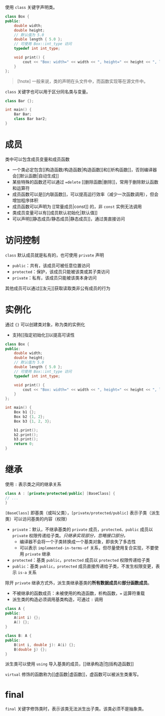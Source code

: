 使用 `class` 关键字声明类。

```cpp
class Box {
public:
    double width;
    double height;
    // 默认值为 5.0
    double length { 5.0 };
    // 可使用 Box::int_type 访问
    typedef int int_type;

    void print() {
        cout << "Box: width=" << width << ", height=" << height << ", length=" << length << endl;
    }
};
```

>[!note] 一般来说，类的声明在头文件中，而函数实现等在源文件中。

`class` 关键字也可以用于区分同名类与变量。

```cpp
class Bar {};

int main() {
    Bar Bar;
    class Bar bar2; 
}
```
# 成员

类中可以包含成员变量和成员函数
- 一个类必定包含[[构造函数/构造函数|构造函数]]和[[析构函数]]，否则编译器会[[默认函数|自动生成]]
- 某些特殊的函数还可以通过 `=delete` [[删除函数|删除]]，常用于删除默认函数和运算符
- 成员函数可以是[[内联函数]]，可以提高运行效率（减少一次函数调用），但会增加程序体积
- 成员函数可以声明为 [[常量成员|const]] 的，非 `const` 实例无法调用
- 类成员变量可以有[[成员默认初始化|默认值]]
- 可以声明[[静态成员/静态成员|静态成员]]，通过类直接访问
# 访问控制

`class` 默认成员就是私有的，也可使用 `private` 声明
- `public`：共有，该成员可被任意位置访问
- `protected`：保护，该成员只能被该类或其子类访问
- `private`：私有，该成员只能被该类本身访问

其他成员可以通过[[友元]]获取读取类非公有成员的行为
# 实例化

通过 `{}` 可以创建类对象，称为类的实例化
- 支持[[指定初始化]]以提高可读性

```cpp
class Box {
public:
    double width;
    double height;
    // 默认值为 5.0
    double length { 5.0 };
    // 可使用 Box::int_type 访问
    typedef int int_type;

    void print() {
        cout << "Box: width=" << width << ", height=" << height << ", length=" << length << endl;
    }
};

int main() {
    Box b1 {};
    Box b2 {1, 2};
    Box b3 {1, 2, 3};

    b1.print();
    b2.print();
    b3.print();
    return 0;
}
```
# 继承

使用 `:` 表示类之间的继承关系

```cpp
class A : [private/protected/public] [BaseClass] {
// ...
}
```

`[BaseClass]` 即基类（或叫父类），`[private/protected/public]` 表示子类（派生类）可以访问基类的内容（权限）
* `private`：默认，不继承基类的 `private` 成员，`protected`、`public` 成员以 `private` 权限传递给子类。*只继承实现部分，忽略接口部分。*
    * 编译器不会将一个子类转换成一个基类对象，即丧失了多态性
    * 可以表示 `implemented-in-terms-of` 关系，但尽量使用复合实现，不要使用 `private` 继承
* `protected`：基类 `public`，`protected` 成员以 `protected` 权限传递给子类
* `public`：基类 `public`，`protected` 成员直接传递给子类，不发生权限变更，表示 `is-a` 关系

除开 `private` 继承方式外，派生类继承基类的**所有数据成员**和**部分函数成员**。
* 不被继承的函数成员：未被使用的构造函数，析构函数，`=` 运算符重载
* 派生类的构造必须调用基类构造，可通过 `:` 调用

```cpp
class A {
public:
    A(int i) {};
    A() {};
}

class B: A {
public:
    B(int i, double j): A(i) {};
    B(double j) {};
}
```

派生类可以使用 `using` 导入基类的成员，[[继承构造|包括构造函数]]

`virtual` 修饰的函数称为[[虚函数|虚函数]]，虚函数可以被派生类重写。
# final

`final` 关键字修饰类时，表示该类无法派生出子类。该类必须不是抽象类。
